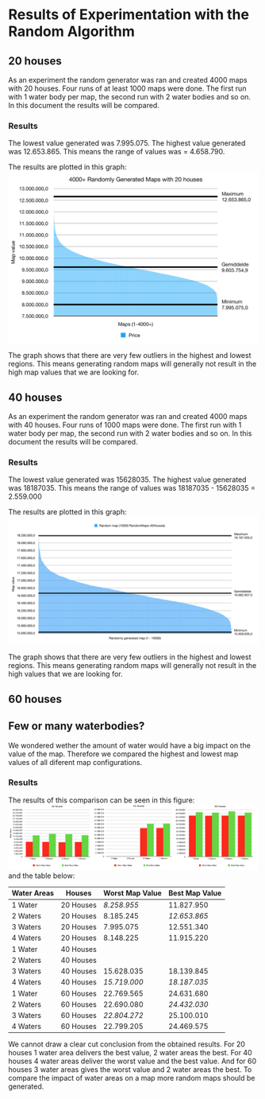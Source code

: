 # Results of Experimentation with the Random Algorithm

## 20 houses
As an experiment the random generator was ran and created 4000 maps with 20 houses. Four runs of at least 1000 maps were done. The first run with 1 water body per map, the second run with 2 water bodies and so on. In this document the results will be compared.

### Results
The lowest value generated was 7.995.075. The highest value generated was 12.653.865. This means the range of values was  = 4.658.790.

The results are plotted in this graph:
![Graph of random runs](Random-20Hs/random20.png "Random runs 20 houses")

The graph shows that there are very few outliers in the highest and lowest regions. This means generating random maps will generally not result in the high map values that we are looking for.


## 40 houses
As an experiment the random generator was ran and created 4000 maps with 40 houses. Four runs of 1000 maps were done. The first run with 1 water body per map, the second run with 2 water bodies and so on. In this document the results will be compared.

### Results
The lowest value generated was 15628035. The highest value generated was 18187035. This means the range of values was 18187035 - 15628035 = 2.559.000

The results are plotted in this graph:
![Graph of random runs](Random-40Hs/random40.png "Random runs 40 houses")

The graph shows that there are very few outliers in the highest and lowest regions. This means generating random maps will generally not result in the high values that we are looking for.

## 60 houses


## Few or many waterbodies?
We wondered wether the amount of water would have a big impact on the value of the map. Therefore we compared the highest and lowest map values of all diferent map configurations. 

### Results
The results of this comparison can be seen in this figure: ![figure of different water configurations](waterConfigsCompared.png "Waterconfigurations Compared") and the table below:

| Water Areas | Houses    | Worst Map Value | Best Map Value |
|-------------|-----------|-----------------|----------------|
| 1 Water     | 20 Houses | *8.258.955*     | 11.827.950     |
| 2 Waters    | 20 Houses | 8.185.245       | *12.653.865*   |
| 3 Waters    | 20 Houses | 7.995.075       | 12.551.340     |
| 4 Waters    | 20 Houses | 8.148.225       | 11.915.220     |
| 1 Water     | 40 Houses |                 |                |
| 2 Waters    | 40 Houses |                 |                |
| 3 Waters    | 40 Houses | 15.628.035      | 18.139.845     |
| 4 Waters    | 40 Houses | *15.719.000*    | *18.187.035*   |
| 1 Water     | 60 Houses | 22.769.565      | 24.631.680     |
| 2 Waters    | 60 Houses | 22.690.080      | *24.432.030*   |
| 3 Waters    | 60 Houses | *22.804.272*    | 25.100.010     |
| 4 Waters    | 60 Houses | 22.799.205      | 24.469.575     |

We cannot draw a clear cut conclusion from the obtained results. For 20 houses 1 water area delivers the best value, 2 water areas the best. For 40 houses 4 water areas deliver the worst value and the best value. And for 60 houses 3 water areas gives the worst value and 2 water areas the best. To compare the impact of water areas on a map more random maps should be generated.
